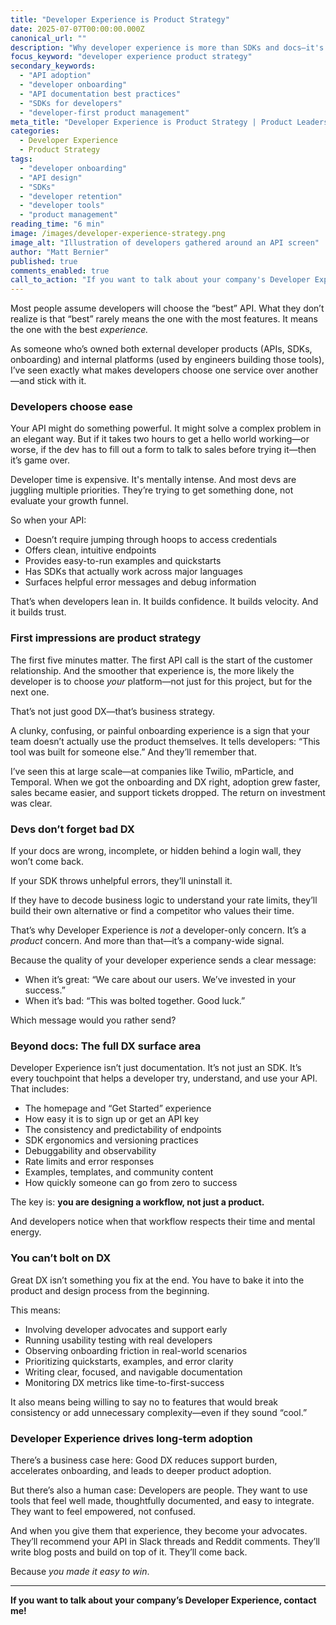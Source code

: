 ```yaml
---
title: "Developer Experience is Product Strategy"
date: 2025-07-07T00:00:00.000Z
canonical_url: ""
description: "Why developer experience is more than SDKs and docs—it's a product strategy. Learn what makes developers adopt and stay loyal to your API."
focus_keyword: "developer experience product strategy"
secondary_keywords:
  - "API adoption"
  - "developer onboarding"
  - "API documentation best practices"
  - "SDKs for developers"
  - "developer-first product management"
meta_title: "Developer Experience is Product Strategy | Product Leadership Insight"
categories:
  - Developer Experience
  - Product Strategy
tags:
  - "developer onboarding"
  - "API design"
  - "SDKs"
  - "developer retention"
  - "developer tools"
  - "product management"
reading_time: "6 min"
image: /images/developer-experience-strategy.png
image_alt: "Illustration of developers gathered around an API screen"
author: "Matt Bernier"
published: true
comments_enabled: true
call_to_action: "If you want to talk about your company's Developer Experience, contact me!"
---
```


Most people assume developers will choose the “best” API. What they don’t realize is that “best” rarely means the one with the most features. It means the one with the best *experience.*

As someone who’s owned both external developer products (APIs, SDKs, onboarding) and internal platforms (used by engineers building those tools), I’ve seen exactly what makes developers choose one service over another—and stick with it.

### Developers choose ease

Your API might do something powerful. It might solve a complex problem in an elegant way. But if it takes two hours to get a hello world working—or worse, if the dev has to fill out a form to talk to sales before trying it—then it’s game over.

Developer time is expensive. It's mentally intense. And most devs are juggling multiple priorities. They’re trying to get something done, not evaluate your growth funnel.

So when your API:

- Doesn’t require jumping through hoops to access credentials  
- Offers clean, intuitive endpoints  
- Provides easy-to-run examples and quickstarts  
- Has SDKs that actually work across major languages  
- Surfaces helpful error messages and debug information  

That’s when developers lean in. It builds confidence. It builds velocity. And it builds trust.

### First impressions are product strategy

The first five minutes matter. The first API call is the start of the customer relationship. And the smoother that experience is, the more likely the developer is to choose *your* platform—not just for this project, but for the next one.

That’s not just good DX—that’s business strategy.

A clunky, confusing, or painful onboarding experience is a sign that your team doesn’t actually use the product themselves. It tells developers: “This tool was built for someone else.” And they’ll remember that.

I’ve seen this at large scale—at companies like Twilio, mParticle, and Temporal. When we got the onboarding and DX right, adoption grew faster, sales became easier, and support tickets dropped. The return on investment was clear.

### Devs don’t forget bad DX

If your docs are wrong, incomplete, or hidden behind a login wall, they won’t come back.

If your SDK throws unhelpful errors, they’ll uninstall it.

If they have to decode business logic to understand your rate limits, they’ll build their own alternative or find a competitor who values their time.

That’s why Developer Experience is *not* a developer-only concern. It’s a *product* concern. And more than that—it’s a company-wide signal.

Because the quality of your developer experience sends a clear message:

- When it’s great: “We care about our users. We’ve invested in your success.”
- When it’s bad: “This was bolted together. Good luck.”

Which message would you rather send?

### Beyond docs: The full DX surface area

Developer Experience isn’t just documentation. It’s not just an SDK. It’s every touchpoint that helps a developer try, understand, and use your API. That includes:

- The homepage and “Get Started” experience  
- How easy it is to sign up or get an API key  
- The consistency and predictability of endpoints  
- SDK ergonomics and versioning practices  
- Debuggability and observability  
- Rate limits and error responses  
- Examples, templates, and community content  
- How quickly someone can go from zero to success

The key is: **you are designing a workflow, not just a product.**

And developers notice when that workflow respects their time and mental energy.

### You can’t bolt on DX

Great DX isn’t something you fix at the end. You have to bake it into the product and design process from the beginning.

This means:

- Involving developer advocates and support early  
- Running usability testing with real developers  
- Observing onboarding friction in real-world scenarios  
- Prioritizing quickstarts, examples, and error clarity  
- Writing clear, focused, and navigable documentation  
- Monitoring DX metrics like time-to-first-success

It also means being willing to say no to features that would break consistency or add unnecessary complexity—even if they sound “cool.”

### Developer Experience drives long-term adoption

There’s a business case here: Good DX reduces support burden, accelerates onboarding, and leads to deeper product adoption.

But there’s also a human case: Developers are people. They want to use tools that feel well made, thoughtfully documented, and easy to integrate. They want to feel empowered, not confused.

And when you give them that experience, they become your advocates. They’ll recommend your API in Slack threads and Reddit comments. They’ll write blog posts and build on top of it. They’ll come back.

Because *you made it easy to win*.

---

**If you want to talk about your company’s Developer Experience, contact me!**
